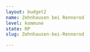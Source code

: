 ```yaml
---
layout: budget2
name: Zehnhausen bei Rennerod
level: kommune
state: RP
slug: Zehnhausen-bei-Rennerod

---
```



